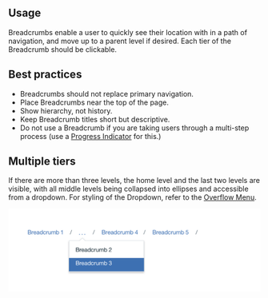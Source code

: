 ## Usage

Breadcrumbs enable a user to quickly see their location with in a path of navigation, and move up to a parent level if desired. Each tier of the Breadcrumb should be clickable. 

## Best practices

* Breadcrumbs should not replace primary navigation. 
* Place Breadcrumbs near the top of the page.
* Show hierarchy, not history. 
* Keep Breadcrumb titles short but descriptive.
* Do not use a Breadcrumb if you are taking users through a multi-step process (use a [Progress Indicator](/components/progress-indicator) for this.)

## Multiple tiers

If there are more than three levels, the home level and the last two levels are visible, with all middle levels being collapsed into ellipses and accessible from a dropdown. For styling of the Dropdown, refer to the [Overflow Menu](/components/overflow-menu). 

![multiple tiers of breadcrumb](images/breadcrumb-usage-1.png)